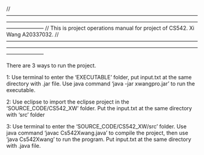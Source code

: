 //———————————————————————————————————————————————————————————————————————————————
//  This is project operations manual for project of CS542. Xi Wang A20337032.
//———————————————————————————————————————————————————————————————————————————————

There are 3 ways to run the project.

1: Use terminal to enter the ‘EXECUTABLE’ folder, put input.txt at the same directory with .jar file. Use java command ‘java -jar xwangpro.jar’ to run the executable.

2: Use eclipse to import the eclipse project in the ‘SOURCE_CODE/CS542_XW’ folder. Put 
the input.txt at the same directory with ‘src’ folder

3: Use terminal to enter the ‘SOURCE_CODE/CS542_XW/src’ folder. Use java command 
‘javac Cs542Xwang.java’ to compile the project, then use ‘java Cs542Xwang’ to run the program. Put input.txt at the same directory with .java file.
